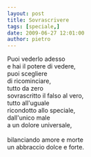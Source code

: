 ```yaml
---
layout: post
title: Sovrascrivere
tags: [speciale,]
date: 2009-06-27 12:01:00
author: pietro
---
```

Puoi vederlo adesso<br/>e hai il potere di vedere,<br/>puoi scegliere<br/>di ricominciare,<br/>tutto da zero<br/>sovrascritto il falso al vero,<br/>tutto all'uguale<br/>ricondotto allo speciale,<br/>dall'unico male<br/>a un dolore universale,<br/><br/>bilanciando amore e morte<br/>un abbraccio dolce e forte.
